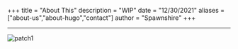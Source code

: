 +++
title = "About This"
description = "WIP"
date = "12/30/2021"
aliases = ["about-us","about-hugo","contact"]
author = "Spawnshire"
+++
***
![patch1](/patch1.png)

